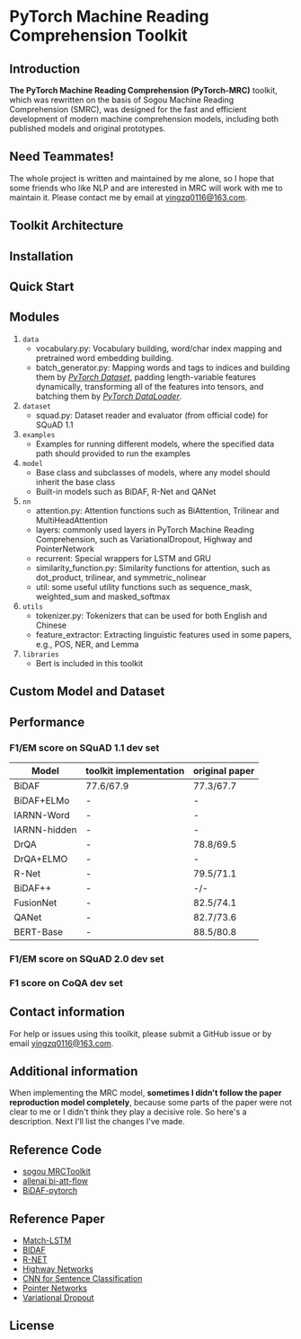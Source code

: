 # PyTorch Machine Reading Comprehension Toolkit
## Introduction
**The PyTorch Machine Reading Comprehension (PyTorch-MRC)** toolkit, which was rewritten on the basis of Sogou Machine Reading Comprehension (SMRC), was designed for the fast and efficient development of modern machine comprehension models, including both published models and original prototypes.

## Need Teammates!
The whole project is written and maintained by me alone, so I hope that some friends who like NLP and are interested in MRC will work with me to maintain it. Please contact me by email at yingzq0116@163.com.

## Toolkit Architecture

## Installation

## Quick Start

## Modules
1. `data`
    - vocabulary.py: Vocabulary building, word/char index mapping and pretrained word embedding building.
    - batch_generator.py: Mapping words and tags to indices and building them by [*PyTorch Dataset*](https://pytorch.org/docs/stable/data.html?highlight=dataset#torch.utils.data.Dataset), padding length-variable features dynamically, transforming all of the features into tensors, and batching them by [*PyTorch DataLoader*](https://pytorch.org/docs/stable/data.html?highlight=dataloader#torch.utils.data.DataLoader).
2. `dataset`
    - squad.py: Dataset reader and evaluator (from official code) for SQuAD 1.1
3. `examples`
    - Examples for running different models, where the specified data path should provided to run the examples
4. `model`
    - Base class and subclasses of models, where any model should inherit the base class
    - Built-in models such as BiDAF, R-Net and QANet
5. `nn`
    - attention.py: Attention functions such as BiAttention, Trilinear and MultiHeadAttention
    - layers: commonly used layers in PyTorch Machine Reading Comprehension, such as VariationalDropout, Highway and PointerNetwork
    - recurrent: Special wrappers for LSTM and GRU
    - similarity\_function.py: Similarity functions for attention, such as dot_product, trilinear, and symmetric_nolinear
    - util: some useful utility functions such as sequence_mask, weighted_sum and masked_softmax
6. `utils`
    - tokenizer.py: Tokenizers that can be used for both English and Chinese
    - feature_extractor: Extracting linguistic features used in some papers, e.g., POS, NER, and Lemma
7. `libraries`
    - Bert is included in this toolkit

## Custom Model and Dataset

## Performance

### F1/EM score on SQuAD 1.1 dev set
| Model | toolkit implementation | original paper|
| --- | --- | ---|
|BiDAF | 77.6/67.9  | 77.3/67.7 |
|BiDAF+ELMo | - | - |
|IARNN-Word | - | - |
|IARNN-hidden | - | - |
|DrQA | - | 78.8/69.5  |
|DrQA+ELMO|- | - |
|R-Net | - | 79.5/71.1  |
|BiDAF++ | - | -/-  |
|FusionNet | - | 82.5/74.1  |
|QANet | - | 82.7/73.6  |
|BERT-Base | - | 88.5/80.8 |

### F1/EM score on SQuAD 2.0 dev set

### F1 score on CoQA dev set

## Contact information
For help or issues using this toolkit, please submit a GitHub issue or by email yingzq0116@163.com.

## Additional information
When implementing the MRC model, **sometimes I didn't follow the paper reproduction model completely**, because some parts of the paper were not clear to me or I didn't think they play a decisive role. So here's a description. Next I'll list the changes I've made.

## Reference Code
- [sogou MRCToolkit](https://github.com/sogou/SMRCToolkit)
- [allenai bi-att-flow](https://github.com/allenai/bi-att-flow)
- [BiDAF-pytorch](https://github.com/galsang/BiDAF-pytorch.git)

## Reference Paper
- [Match-LSTM](https://arxiv.org/pdf/1608.07905.pdf)
- [BIDAF](https://arxiv.org/pdf/1611.01603.pdf)
- [R-NET](https://www.microsoft.com/en-us/research/wp-content/uploads/2017/05/r-net.pdf)
- [Highway Networks](https://arxiv.org/pdf/1505.00387.pdf)
- [CNN for Sentence Classification](https://arxiv.org/pdf/1408.5882.pdf)
- [Pointer Networks](https://arxiv.org/pdf/1506.03134.pdf)
- [Variational Dropout](https://arxiv.org/pdf/1512.05287.pdf)

## License
